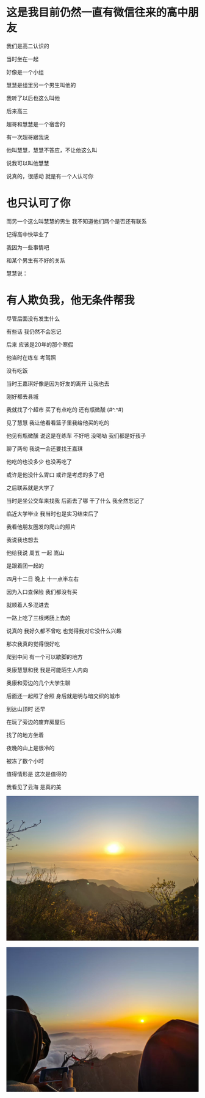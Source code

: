 # 这是我目前仍然一直有微信往来的高中朋友

我们是高二认识的

当时坐在一起

好像是一个小组

慧慧是组里另一个男生叫他的

我听了以后也这么叫他

后来高三

超哥和慧慧是一个宿舍的

有一次超哥跟我说

他叫慧慧，慧慧不答应，不让他这么叫

说我可以叫他慧慧

说真的，很感动 就是有一个人认可你 

# 也只认可了你

而另一个这么叫慧慧的男生 我不知道他们两个是否还有联系 

记得高中快毕业了

我因为一些事情吧

和某个男生有不好的关系

慧慧说：

# 有人欺负我，他无条件帮我

尽管后面没有发生什么

有些话 我仍然不会忘记

后来 应该是20年的那个寒假

他当时在练车 考驾照

没有吃饭

当时王嘉琪好像是因为好友的离开 让我也去

刚好都去县城

我就找了个超市 买了有点吃的 还有瓶微醺 (#^.^#)

见了慧慧 我让他看看篮子里我给他买的吃的

他见有瓶微醺 说这是在练车 不好吧 没喝呦 我们都是好孩子

聊了两句 我说一会还要找王嘉琪 

他吃的也没多少 也没再吃了

或许是他没什么胃口 或许是考虑的多了吧

之后联系就是大学了

当时是坐公交车来找我 后面去了哪 干了什么 我全然忘记了

临近大学毕业 我当时也是实习结束后了

我看他朋友圈发的爬山的照片

我说我也想去

他给我说 周五 一起 嵩山

是跟着团一起的

四月十二日 晚上 十一点半左右

因为入口查保险 我们都没有买

就顺着人多混进去

一路上吃了三根烤肠上去的 

说真的 我好久都不曾吃 也觉得我对它没什么兴趣

那次我真的觉得很好吃

爬到中间 有一个可以歇脚的地方

奥康慧慧和我 我是可能陌生人内向

奥康和旁边的几个大学生聊

后面还一起照了合照 身后就是明与暗交织的城市

到达山顶时 还早 

在玩了旁边的废弃房屋后

找了的地方坐着

夜晚的山上是很冷的

被冻了数个小时

值得情形是 这次是值得的

我看见了云海 是真的美

![alt text](sea-of-cloud01.jpg)

![alt text](sea-of-cloud02.jpg)
